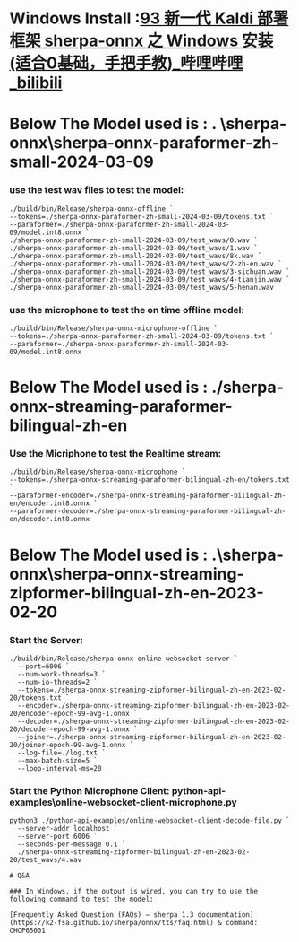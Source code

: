 # Windows Install :[93 新一代 Kaldi 部署框架 sherpa-onnx 之 Windows 安装 (适合0基础，手把手教)_哔哩哔哩_bilibili](https://www.bilibili.com/video/BV1Um421V75A?spm_id_from=333.788.videopod.sections&vd_source=964bbd88f350a12d2453698dd08ec8ca)

# Below The Model used is : . \sherpa-onnx\sherpa-onnx-paraformer-zh-small-2024-03-09

### use the test wav files to test the model:

```
./build/bin/Release/sherpa-onnx-offline `
--tokens=./sherpa-onnx-paraformer-zh-small-2024-03-09/tokens.txt `
--paraformer=./sherpa-onnx-paraformer-zh-small-2024-03-09/model.int8.onnx `
./sherpa-onnx-paraformer-zh-small-2024-03-09/test_wavs/0.wav `
./sherpa-onnx-paraformer-zh-small-2024-03-09/test_wavs/1.wav `
./sherpa-onnx-paraformer-zh-small-2024-03-09/test_wavs/8k.wav `
./sherpa-onnx-paraformer-zh-small-2024-03-09/test_wavs/2-zh-en.wav `
./sherpa-onnx-paraformer-zh-small-2024-03-09/test_wavs/3-sichuan.wav `
./sherpa-onnx-paraformer-zh-small-2024-03-09/test_wavs/4-tianjin.wav `
./sherpa-onnx-paraformer-zh-small-2024-03-09/test_wavs/5-henan.wav
```

### use the microphone to test the on time offline model:

```
./build/bin/Release/sherpa-onnx-microphone-offline `
--tokens=./sherpa-onnx-paraformer-zh-small-2024-03-09/tokens.txt `
--paraformer=./sherpa-onnx-paraformer-zh-small-2024-03-09/model.int8.onnx
```

# Below The Model used is : ./sherpa-onnx-streaming-paraformer-bilingual-zh-en

### Use the Micriphone to test the Realtime stream:

```
./build/bin/Release/sherpa-onnx-microphone `
--tokens=./sherpa-onnx-streaming-paraformer-bilingual-zh-en/tokens.txt `
--paraformer-encoder=./sherpa-onnx-streaming-paraformer-bilingual-zh-en/encoder.int8.onnx `
--paraformer-decoder=./sherpa-onnx-streaming-paraformer-bilingual-zh-en/decoder.int8.onnx
```

# Below The Model used is : .\sherpa-onnx\sherpa-onnx-streaming-zipformer-bilingual-zh-en-2023-02-20

### Start the Server:

```
./build/bin/Release/sherpa-onnx-online-websocket-server `
  --port=6006 `
  --num-work-threads=3 `
  --num-io-threads=2 `
  --tokens=./sherpa-onnx-streaming-zipformer-bilingual-zh-en-2023-02-20/tokens.txt `
  --encoder=./sherpa-onnx-streaming-zipformer-bilingual-zh-en-2023-02-20/encoder-epoch-99-avg-1.onnx `
  --decoder=./sherpa-onnx-streaming-zipformer-bilingual-zh-en-2023-02-20/decoder-epoch-99-avg-1.onnx `
  --joiner=./sherpa-onnx-streaming-zipformer-bilingual-zh-en-2023-02-20/joiner-epoch-99-avg-1.onnx `
  --log-file=./log.txt `
  --max-batch-size=5 `
  --loop-interval-ms=20

```

### Start the Python Microphone Client: python-api-examples\online-websocket-client-microphone.py

```
python3 ./python-api-examples/online-websocket-client-decode-file.py `
  --server-addr localhost `
  --server-port 6006 `
  --seconds-per-message 0.1 `
  ./sherpa-onnx-streaming-zipformer-bilingual-zh-en-2023-02-20/test_wavs/4.wav

```

```
# Q&A

### In Windows, if the output is wired, you can try to use the following command to test the model:

[Frequently Asked Question (FAQs) — sherpa 1.3 documentation](https://k2-fsa.github.io/sherpa/onnx/tts/faq.html) & command: CHCP65001
```
